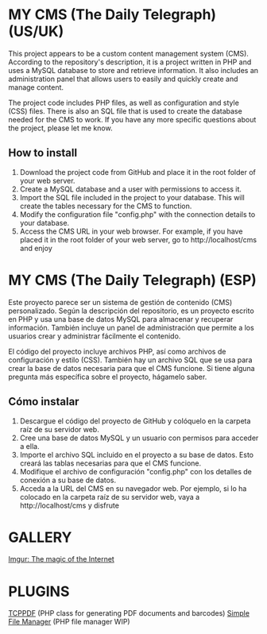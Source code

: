 

# MY CMS (The Daily Telegraph) (US/UK)

This project appears to be a custom content management system (CMS). According to the repository's description, it is a project written in PHP and uses a MySQL database to store and retrieve information. It also includes an administration panel that allows users to easily and quickly create and manage content.

The project code includes PHP files, as well as configuration and style (CSS) files. There is also an SQL file that is used to create the database needed for the CMS to work. If you have any more specific questions about the project, please let me know.

## How to install
1. Download the project code from GitHub and place it in the root folder of your web server.
2. Create a MySQL database and a user with permissions to access it.
3. Import the SQL file included in the project to your database. This will create the tables necessary for the CMS to function.
4. Modify the configuration file "config.php" with the connection details to your database.
5. Access the CMS URL in your web browser. For example, if you have placed it in the root folder of your web server, go to http://localhost/cms and enjoy


# MY CMS (The Daily Telegraph) (ESP)

Este proyecto parece ser un sistema de gestión de contenido (CMS) personalizado. Según la descripción del repositorio, es un proyecto escrito en PHP y usa una base de datos MySQL para almacenar y recuperar información. También incluye un panel de administración que permite a los usuarios crear y administrar fácilmente el contenido.

El código del proyecto incluye archivos PHP, así como archivos de configuración y estilo (CSS). También hay un archivo SQL que se usa para crear la base de datos necesaria para que el CMS funcione. Si tiene alguna pregunta más específica sobre el proyecto, hágamelo saber.

## Cómo instalar
1. Descargue el código del proyecto de GitHub y colóquelo en la carpeta raíz de su servidor web.
2. Cree una base de datos MySQL y un usuario con permisos para acceder a ella.
3. Importe el archivo SQL incluido en el proyecto a su base de datos. Esto creará las tablas necesarias para que el CMS funcione.
4. Modifique el archivo de configuración "config.php" con los detalles de conexión a su base de datos.
5. Acceda a la URL del CMS en su navegador web. Por ejemplo, si lo ha colocado en la carpeta raíz de su servidor web, vaya a http://localhost/cms y disfrute


# GALLERY
[Imgur: The magic of the Internet](https://imgur.com/a/XYzjc0e)


# PLUGINS
[TCPPDF](https://github.com/tcpdf/tcpdf) (PHP class for generating PDF documents and barcodes)
[Simple File Manager]() (PHP file manager WIP)
